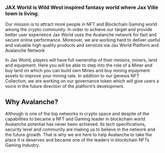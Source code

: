 ### JAX World is Wild West inspired fantasy world where Jax Ville town is living.
Our mission is to attract more people in NFT and Blockchain Gaming world among the crypto community. 
In order to achieve our target and provide better user experience Jax World uses the Avalanche network for fast and secure online performance. 
Moreover, we are working hard to deliver useful and valuable high quality products and services via Jax World Platform and Avalanche Network</p>   

In Jax World, players will have full ownership of their minions, miners, land and equipment.
Here you will be able to step into the role of a Miner and buy land on which you can build own Mines and buy mining equipment assets to improve your mining rate.
In addition to our genesis NFT Collection,  we are working on our governance token which will give users a voice in the future direction of the platform’s development.

## Why Avalanche?
Although is one of the top networks in crypto space and despite of the capabilities to became a NFT and Gaming leader in blockchain world Avalanche potential has never been achieved. Its tech specifications, security level and community are making us to believe in the network and the future growth. That is why we are here to help Avalanche to take the place it is deserves and became one of the leaders in blockchain NFTs Gaming Industry.
